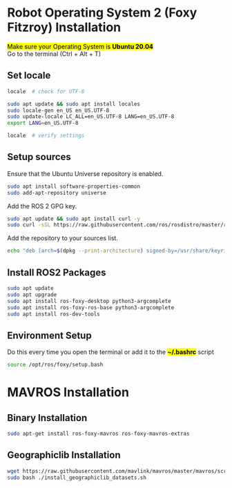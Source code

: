 # Robot Operating System 2 (Foxy Fitzroy) Installation
<mark>Make sure your Operating System is **Ubuntu 20.04**</mark> <br>
Go to the terminal (Ctrl + Alt + T)

## Set locale
```sh
locale  # check for UTF-8

sudo apt update && sudo apt install locales
sudo locale-gen en_US en_US.UTF-8
sudo update-locale LC_ALL=en_US.UTF-8 LANG=en_US.UTF-8
export LANG=en_US.UTF-8

locale  # verify settings
```

## Setup sources
Ensure that the Ubuntu Universe repository is enabled.
```sh
sudo apt install software-properties-common
sudo add-apt-repository universe
```
Add the ROS 2 GPG key.
```sh
sudo apt update && sudo apt install curl -y
sudo curl -sSL https://raw.githubusercontent.com/ros/rosdistro/master/ros.key -o /usr/share/keyrings/ros-archive-keyring.gpg
```
Add the repository to your sources list.
```sh
echo "deb [arch=$(dpkg --print-architecture) signed-by=/usr/share/keyrings/ros-archive-keyring.gpg] http://packages.ros.org/ros2/ubuntu $(. /etc/os-release && echo $UBUNTU_CODENAME) main" | sudo tee /etc/apt/sources.list.d/ros2.list > /dev/null
```

## Install ROS2 Packages
```sh
sudo apt update
sudo apt upgrade
sudo apt install ros-foxy-desktop python3-argcomplete
sudo apt install ros-foxy-ros-base python3-argcomplete
sudo apt install ros-dev-tools
```

## Environment Setup 
Do this every time you open the terminal or add it to the <mark>**~/.bashrc**</mark> script
```sh
source /opt/ros/foxy/setup.bash
```

# MAVROS Installation
## Binary Installation
```sh
sudo apt-get install ros-foxy-mavros ros-foxy-mavros-extras
```
## Geographiclib Installation
```sh
wget https://raw.githubusercontent.com/mavlink/mavros/master/mavros/scripts/install_geographiclib_datasets.sh
sudo bash ./install_geographiclib_datasets.sh  
```

